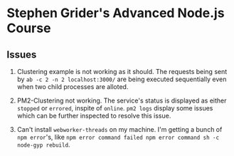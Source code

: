 # Stephen Grider's Advanced Node.js Course

## Issues

1. Clustering example is not working as it should. The requests being sent by `ab -c 2 -n 2 localhost:3000/` are being executed sequentially even when two child processes are alloted.

2. PM2-Clustering not working. The service's status is displayed as either `stopped` or `errored`, inspite of `online`. `pm2 logs` display some issues which can be further inspected to resolve this issue.

3. Can't install `webworker-threads` on my machine. I'm getting a bunch of `npm error`'s, like `npm error command failed
npm error command sh -c node-gyp rebuild`.
